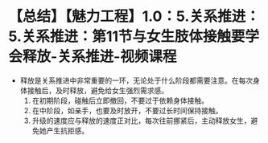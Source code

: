 # 【总结】【魅力工程】1.0：5.关系推进：5.关系推进：第11节与女生肢体接触要学会释放-关系推进-视频课程

-   释放是关系推进中非常重要的一环，无论处于什么阶段都需要注意。在每次身体接触后，及时释放，避免给女生强烈需求感。
    1.  在初期阶段，碰触后立即撤回，不要过于依赖身体接触。
    2.  在中阶段，如亲手，也要及时放开，不要过长时间保持接触。
    3.  升级的速度应与释放的速度正对比，每次往前挪紧后，主动释放女生，避免她产生抗拒感。